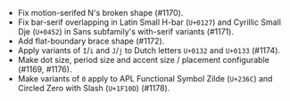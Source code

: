  * Fix motion-serifed N's broken shape (#1170).
 * Fix bar-serif overlapping in Latin Small H-bar (`U+0127`) and Cyrillic Small Dje (`U+0452`) in Sans subfamily's with-serif variants (#1171).
 * Add flat-boundary brace shape (#1172).
 * Apply variants of `I`/`i` and `J`/`j` to Dutch letters `U+0132` and `U+0133` (#1174).
 * Make dot size, period size and accent size / placement configurable (#1169, #1176).
 * Make variants of `0` apply to APL Functional Symbol Zilde (`U+236C`) and Circled Zero with Slash (`U+1F10D`) (#1178).